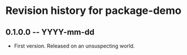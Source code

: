 # Revision history for package-demo

## 0.1.0.0 -- YYYY-mm-dd

* First version. Released on an unsuspecting world.
